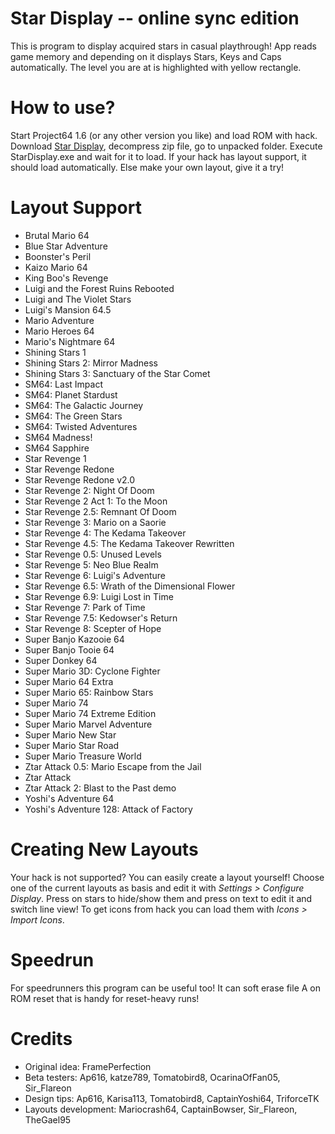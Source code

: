 # Star Display -- online sync edition
This is program to display acquired stars in casual playthrough! App reads game memory and depending on it displays Stars, Keys and 
Caps automatically. The level you are at is highlighted with yellow rectangle. 

# How to use?
Start Project64 1.6 (or any other version you like) and load ROM with hack. Download [Star Display](https://github.com/aglab2/SM64StarManager/blob/master/StarDisplay.zip?raw=true), decompress zip file, go to unpacked folder. Execute StarDisplay.exe and wait for it to load. If your hack has layout support, it should load automatically. Else make your own layout, give it a try!

# Layout Support
 * Brutal Mario 64
 * Blue Star Adventure
 * Boonster's Peril
 * Kaizo Mario 64
 * King Boo's Revenge
 * Luigi and the Forest Ruins Rebooted
 * Luigi and The Violet Stars
 * Luigi's Mansion 64.5
 * Mario Adventure
 * Mario Heroes 64
 * Mario's Nightmare 64
 * Shining Stars 1
 * Shining Stars 2: Mirror Madness
 * Shining Stars 3: Sanctuary of the Star Comet
 * SM64: Last Impact
 * SM64: Planet Stardust
 * SM64: The Galactic Journey
 * SM64: The Green Stars
 * SM64: Twisted Adventures
 * SM64 Madness!
 * SM64 Sapphire
 * Star Revenge 1
 * Star Revenge Redone
 * Star Revenge Redone v2.0
 * Star Revenge 2: Night Of Doom
 * Star Revenge 2 Act 1: To the Moon
 * Star Revenge 2.5: Remnant Of Doom
 * Star Revenge 3: Mario on a Saorie
 * Star Revenge 4: The Kedama Takeover
 * Star Revenge 4.5: The Kedama Takeover Rewritten
 * Star Revenge 0.5: Unused Levels
 * Star Revenge 5: Neo Blue Realm
 * Star Revenge 6: Luigi's Adventure
 * Star Revenge 6.5: Wrath of the Dimensional Flower
 * Star Revenge 6.9: Luigi Lost in Time
 * Star Revenge 7: Park of Time
 * Star Revenge 7.5: Kedowser's Return
 * Star Revenge 8: Scepter of Hope
 * Super Banjo Kazooie 64
 * Super Banjo Tooie 64
 * Super Donkey 64
 * Super Mario 3D: Cyclone Fighter
 * Super Mario 64 Extra
 * Super Mario 65: Rainbow Stars
 * Super Mario 74
 * Super Mario 74 Extreme Edition
 * Super Mario Marvel Adventure
 * Super Mario New Star
 * Super Mario Star Road
 * Super Mario Treasure World
 * Ztar Attack 0.5: Mario Escape from the Jail
 * Ztar Attack
 * Ztar Attack 2: Blast to the Past demo
 * Yoshi's Adventure 64
 * Yoshi's Adventure 128: Attack of Factory 

# Creating New Layouts
Your hack is not supported? You can easily create a layout yourself! Choose one of the current layouts as basis and edit it with _Settings > Configure Display_. Press on stars to hide/show them and press on text to edit it and switch line view! To get icons from hack you can load them with _Icons > Import Icons_.

# Speedrun
For speedrunners this program can be useful too! It can soft erase file A on ROM reset that is handy for reset-heavy runs!

# Credits
 * Original idea: FramePerfection
 * Beta testers: Ap616, katze789, Tomatobird8, OcarinaOfFan05, Sir_Flareon
 * Design tips: Ap616, Karisa113, Tomatobird8, CaptainYoshi64, TriforceTK
 * Layouts development: Mariocrash64, CaptainBowser, Sir_Flareon, TheGael95
